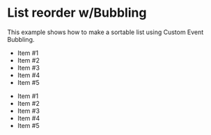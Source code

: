 List reorder w/Bubbling
=======================

This example shows how to make a sortable list using Custom Event Bubbling.

-   Item \#1
-   Item \#2
-   Item \#3
-   Item \#4
-   Item \#5

<!-- -->

-   Item \#1
-   Item \#2
-   Item \#3
-   Item \#4
-   Item \#5
